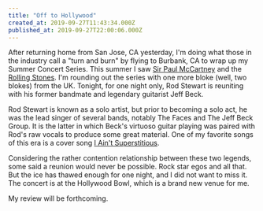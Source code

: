 ```yaml
---
title: "Off to Hollywood"
created_at: 2019-09-27T11:43:34.000Z
published_at: 2019-09-27T22:00:06.000Z
---
```

After returning home from San Jose, CA yesterday, I'm doing what those in the industry call a "turn and burn" by flying to Burbank, CA to wrap up my Summer Concert Series. This summer I saw [Sir Paul McCartney](https://200wordsaday.com/words/sir-paul-mccartney-212445d14d27e7ad42) and the [Rolling Stones](https://200wordsaday.com/words/the-rolling-stones-259455d653be6d5cad). I'm rounding out the series with one more bloke (well, two blokes) from the UK. Tonight, for one night only, Rod Stewart is reuniting with his former bandmate and legendary guitarist Jeff Beck. 

Rod Stewart is known as a solo artist, but prior to becoming a solo act, he was the lead singer of several bands, notably The Faces and The Jeff Beck Group. It is the latter in which Beck's virtuoso guitar playing was paired with Rod's raw vocals to produce some great material. One of my favorite songs of this era is a cover song [I Ain't Superstitious](https://youtu.be/JqpclYuZabs). 

Considering the rather contention relationship between these two legends, some said a reunion would never be possible. Rock star egos and all that. But the ice has thawed enough for one night, and I did not want to miss it. The concert is at the Hollywood Bowl, which is a brand new venue for me. 

My review will be forthcoming.
